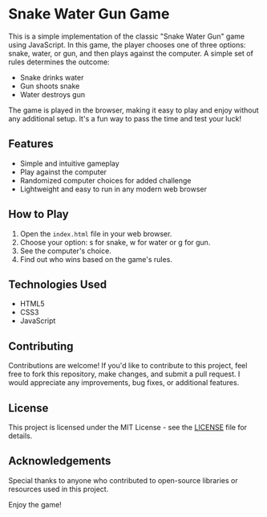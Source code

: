 # Snake Water Gun Game

This is a simple implementation of the classic "Snake Water Gun" game using JavaScript. In this game, the player chooses one of three options: snake, water, or gun, and then plays against the computer. A simple set of rules determines the outcome:

- Snake drinks water
- Gun shoots snake
- Water destroys gun

The game is played in the browser, making it easy to play and enjoy without any additional setup. It's a fun way to pass the time and test your luck!

## Features

- Simple and intuitive gameplay
- Play against the computer
- Randomized computer choices for added challenge
- Lightweight and easy to run in any modern web browser

## How to Play

1. Open the `index.html` file in your web browser.
2. Choose your option: s for snake, w for water or g for gun.
3. See the computer's choice.
4. Find out who wins based on the game's rules.

## Technologies Used

- HTML5
- CSS3
- JavaScript

## Contributing

Contributions are welcome! If you'd like to contribute to this project, feel free to fork this repository, make changes, and submit a pull request. I would appreciate any improvements, bug fixes, or additional features.

## License

This project is licensed under the MIT License - see the [LICENSE](LICENSE) file for details.

## Acknowledgements

Special thanks to anyone who contributed to open-source libraries or resources used in this project.

Enjoy the game!
